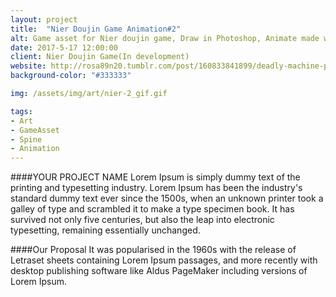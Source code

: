 ```yaml
---
layout: project
title:  "Nier Doujin Game Animation#2"
alt: Game asset for Nier doujin game, Draw in Photoshop, Animate made with Spine
date: 2017-5-17 12:00:00
client: Nier Doujin Game(In development)
website: http://rosa89n20.tumblr.com/post/160833841899/deadly-machine-punch
background-color: "#333333"

img: /assets/img/art/nier-2_gif.gif

tags:
- Art
- GameAsset
- Spine
- Animation
---
```

####YOUR PROJECT NAME
Lorem Ipsum is simply dummy text of the printing and typesetting industry. Lorem Ipsum has been the industry's standard dummy text ever since the 1500s, when an unknown printer took a galley of type and scrambled it to make a type specimen book. It has survived not only five centuries, but also the leap into electronic typesetting, remaining essentially unchanged.

####Our Proposal
It was popularised in the 1960s with the release of Letraset sheets containing Lorem Ipsum passages, and more recently with desktop publishing software like Aldus PageMaker including versions of Lorem Ipsum.
